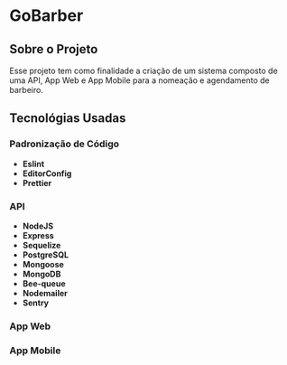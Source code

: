 # GoBarber

## Sobre o Projeto
Esse projeto tem como finalidade a criação de um sistema composto de uma API, App Web e App Mobile para a nomeação e agendamento de barbeiro.

## Tecnológias Usadas

  ### Padronização de Código
  * **Eslint**
  * **EditorConfig**
  * **Prettier**

  ### API
  * **NodeJS**
  * **Express**
  * **Sequelize**
  * **PostgreSQL**
  * **Mongoose**
  * **MongoDB**
  * **Bee-queue**
  * **Nodemailer**
  * **Sentry**

  ### App Web

  ### App Mobile